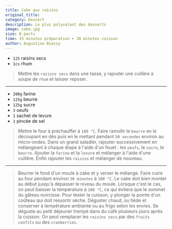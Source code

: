 ```yaml
---
title: Cake aux raisins
original_title: 
category: Dessert
description: Le plus polyvalent des desserts
image: cake.jpg
size: 8 parts
time: 15 minutes préparation + 30 minutes cuisson
author: Augustine Biessy
---
```


* `125` raisins secs
* `1cs` rhum

> Mettre les `raisins secs` dans une tasse, y rajouter une cuillère à soupe de `rhum` et laisser reposer.

---

* `200g` farine
* `125g` beurre
* `125g` sucre
* `3` oeufs
* `1` sachet de levure
* `1` pincée de sel

> Mettre le four à préchauffer à `180 °C`. Faire ramollir le `beurre` en le découpant en dés puis en le mettant pendant `50 secondes` environ au micro-ondes. Dans un grand saladier, rajouter successivement en mélangeant à chaque étape à l'aide d'un fouet : les `oeufs`, le `sucre`, le `beurre`. Ajouter la `farine` et la `levure` et mélanger à l'aide d'une cuillère. Enfin rajouter les `raisins` et mélanger de nouveau.

---

> Beurrer le fond d'un moule à cake et y verser le mélange. Faire cuire au four pendant environ `30 minutes` à `180 °C`. Le cake doit bien monter au début jusqu'à dépasser le niveau du moule. Lorsque c'est le cas, on peut baisser la température à `160 °C`, ce qui évitera que le sommet du gâteau noircisse. Pour tester la cuisson, y plonger la pointe d'un coûteau qui doit ressortir sèche. Déguster chaud, ou tiède et conserver à température ambiante ou au frigo selon les envies. Se déguste au petit déjeuner trempé dans du café plusieurs jours après la cuisson. On peut remplacer les `raisins secs` par des `fruits confits` ou des `cranberries`.